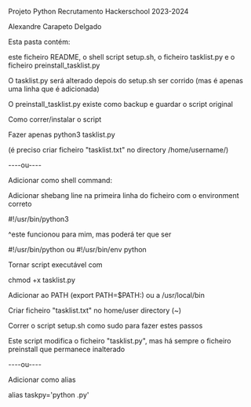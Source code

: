 Projeto Python Recrutamento Hackerschool 2023-2024

Alexandre Carapeto Delgado


Esta pasta contém:

este ficheiro README, o shell script setup.sh, o ficheiro tasklist.py e o ficheiro preinstall_tasklist.py

O tasklist.py será alterado depois do setup.sh ser corrido (mas é apenas uma linha que é adicionada)

O preinstall_tasklist.py existe como backup e guardar o script original



Como correr/instalar o script



Fazer apenas python3 tasklist.py

(é preciso criar ficheiro "tasklist.txt" no directory /home/username/)



----ou----


Adicionar como shell command:


Adicionar shebang line na primeira linha do ficheiro com o environment correto

#!/usr/bin/python3


 ^este funcionou para mim, mas poderá ter que ser

#!/usr/bin/python ou #!/usr/bin/env python


Tornar script executável com

chmod +x tasklist.py


Adicionar ao PATH (export PATH=$PATH:<path to script>) ou a /usr/local/bin


Criar ficheiro "tasklist.txt" no home/user directory (~)



Correr o script setup.sh como sudo para fazer estes passos 

Este script modifica o ficheiro "tasklist.py", mas há sempre o ficheiro preinstall que permanece inalterado


----ou----


Adicionar como alias

alias taskpy='python <path to script>.py'
